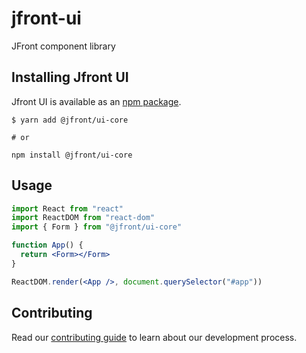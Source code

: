 # jfront-ui

JFront component library

## Installing Jfront UI

Jfront UI is available as an
[npm package](https://www.npmjs.com/package/@jfront/ui-core).

```
$ yarn add @jfront/ui-core

# or

npm install @jfront/ui-core
```

## Usage

```jsx
import React from "react"
import ReactDOM from "react-dom"
import { Form } from "@jfront/ui-core"

function App() {
  return <Form></Form>
}

ReactDOM.render(<App />, document.querySelector("#app"))
```

## Contributing

Read our
[contributing guide](https://github.com/Jepria/jfront-ui/blob/develop/CONTRIBUTING.md)
to learn about our development process.
